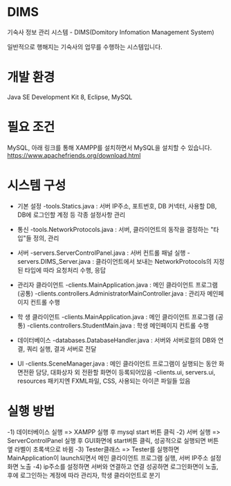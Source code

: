 # DIMS
기숙사 정보 관리 시스템 - DIMS(Domitory Infomation Management System)

일반적으로 행해지는 기숙사의 업무를 수행하는 시스템입니다.

# 개발 환경<br>
  Java SE Development Kit 8, Eclipse, MySQL

# 필요 조건
  MySQL, 아래 링크를 통해 XAMPP를 설치하면서 MySQL을 설치할 수 있습니다.
  https://www.apachefriends.org/download.html 

# 시스템 구성

  - 기본 설정
    -tools.Statics.java        : 서버 IP주소, 포트번호, DB 커넥터, 사용할 DB, DB에 로그인할 계정 등 각종 설정사항 관리
  
  - 통신
    -tools.NetworkProtocols.java : 서버, 클라이언트의 동작을 결정하는 "타입"들 정의, 관리
    
  - 서버
    -servers.ServerControlPanel.java : 서버 컨트롤 패널 실행
    -servers.DIMS_Server.java        : 클라이언트에서 보내는 NetworkProtocols의 지정된 타입에 따라 요청처리 수행, 응답  
      
  - 관리자 클라이언트
    -clients.MainApplication.java : 메인 클라이언트 프로그램 (공통)
    -clients.controllers.AdministratorMainController.java : 관리자 메인페이지 컨트롤 수행

  - 학  생 클라이언트
    -clients.MainApplication.java : 메인 클라이언트 프로그램 (공통)
    -clients.controllers.StudentMain.java     : 학생 메인페이지 컨트롤 수행
  
  - 데이터베이스
    -databases.DatabaseHandler.java : 서버와 서버로컬의 DB와 연결, 쿼리 실행, 결과 서버로 전달
  
  - UI
    -clients.SceneManager.java : 메인 클라이언트 프로그램이 실행되는 동안 화면전환 담당, 대화상자 외 전환할 화면이 등록되어있음
    -clients.ui, servers.ui, resources 패키지엔 FXML파일, CSS, 사용되는 아이콘 파일들 있음
    
      
      
# 실행 방법
  -1) 데이터베이스 실행 => XAMPP 실행 후 mysql start 버튼 클릭
  -2) 서버 실행         => ServerControlPanel 실행 후 GUI화면에 start버튼 클릭, 성공적으로 실행되면 버튼 옆 라벨이 초록색으로 바뀜
  -3) Tester클래스      => Tester를 실행하면 MainApplication이 launch되면서 메인 클라이언트 프로그램 실행, 서버 IP주소 설정화면 노출
  -4) ip주소를 설정하면 서버와 연결하고 연결 성공하면 로그인화면이 노출, 후에 로그인하는 계정에 따라 관리자, 학생 클라이언트로 분기
